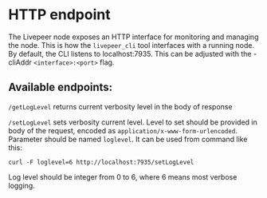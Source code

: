 # HTTP endpoint

The Livepeer node exposes an HTTP interface for monitoring and managing the node. This is how the `livepeer_cli` tool interfaces with a running node.
By default, the CLI listens to localhost:7935. This can be adjusted with the -cliAddr `<interface>:<port>` flag.

## Available endpoints:



`/getLogLevel` returns current verbosity level in the body of response

`/setLogLevel` sets verbosity current level. Level to set should be provided in body of the request, encoded as `application/x-www-form-urlencoded`. Parameter should be named `loglevel`.
It can be used from command like this:

`curl -F loglevel=6 http://localhost:7935/setLogLevel`

Log level should be integer from 0 to 6, where 6 means most verbose logging.
